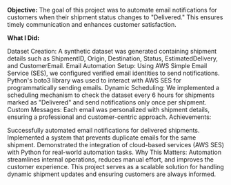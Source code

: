 **Objective:**
The goal of this project was to automate email notifications for customers when their shipment status changes to "Delivered." This ensures timely communication and enhances customer satisfaction.

**What I Did:**

Dataset Creation: A synthetic dataset was generated containing shipment details such as ShipmentID, Origin, Destination, Status, EstimatedDelivery, and CustomerEmail.
Email Automation Setup: Using AWS Simple Email Service (SES), we configured verified email identities to send notifications. Python's boto3 library was used to interact with AWS SES for programmatically sending emails.
Dynamic Scheduling: We implemented a scheduling mechanism to check the dataset every 6 hours for shipments marked as "Delivered" and send notifications only once per shipment.
Custom Messages: Each email was personalized with shipment details, ensuring a professional and customer-centric approach.
Achievements:

Successfully automated email notifications for delivered shipments.
Implemented a system that prevents duplicate emails for the same shipment.
Demonstrated the integration of cloud-based services (AWS SES) with Python for real-world automation tasks.
Why This Matters:
Automation streamlines internal operations, reduces manual effort, and improves the customer experience. This project serves as a scalable solution for handling dynamic shipment updates and ensuring customers are always informed.
